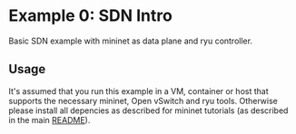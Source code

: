 # Example 0: SDN Intro

Basic SDN example with mininet as data plane and ryu controller.

## Usage

It's assumed that you run this example in a VM, container or host that supports the necessary mininet, Open vSwitch and ryu tools. Otherwise please install all depencies as described for mininet tutorials (as described in the main [README](https://github.com/prona-p4-learning-platform/p4-boilerplate/blob/main/README.md)).
